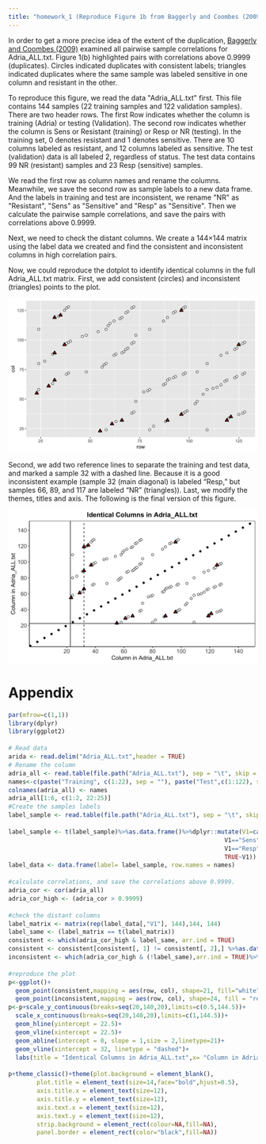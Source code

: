 ```yaml
---
title: "homework_1 (Reproduce Figure 1b from Baggerly and Coombes (2009))"
---
```


In order to get a more precise idea of the extent of the duplication, [Baggerly and Coombes (2009)](https://projecteuclid.org/journals/annals-of-applied-statistics/volume-3/issue-4/Deriving-chemosensitivity-from-cell-lines--Forensic-bioinformatics-and-reproducible/10.1214/09-AOAS291.full) examined all pairwise sample correlations for Adria_ALL.txt. Figure 1(b) highlighted pairs with correlations above 0.9999 (duplicates). Circles indicated duplicates with consistent labels; triangles indicated duplicates where the same sample was labeled sensitive in one column and resistant in the other. 

To reproduce this figure, we read the data "Adria_ALL.txt" first. This file contains 144 samples (22 training samples and 122 validation samples). There are two header rows. The first Row indicates whether the column is training (Adria) or testing (Validation). The second row indicates whether the column is Sens or Resistant (training) or Resp or NR (testing). 
In the training set, 0 denotes resistant and 1 denotes sensitive. There are 10 columns labeled as resistant, and 12 columns labeled as sensitive. The test (validation) data is all labeled 2, regardless of status. The test data contains 99 NR (resistant) samples and 23 Resp (sensitive) samples.

We read the first row as column names and rename the columns. Meanwhile, we save the second row as sample labels to a new data frame. And the labels in training and test are inconsistent, we rename "NR" as "Resistant", "Sens" as "Sensitive" and "Resp" as "Sensitive". Then we calculate the pairwise sample correlations, and save the pairs with correlations above 0.9999. 

Next, we need to check the distant columns. We create a 144×144 matrix using the label data we created and find the consistent and inconsistent columns in high correlation pairs.

Now, we could reproduce the dotplot to identify identical columns in the full Adria_ALL.txt matrix. First, we add consistent (circles) and inconsistent (triangles) points to the plot. 

![image](/assets/images/figure1.png)

Second, we add two reference lines to separate the training and test data, and marked a sample 32 with a dashed line. Because it is a good inconsistent example (sample 32 (main diagonal) is labeled “Resp,” but samples 66, 89, and 117 are labeled “NR” (triangles)). Last, we modify the themes, titles and axis. The following is the final version of this figure.

![image](/assets/images/figure2.png)

Appendix
========

``` r
par(mfrow=c(1,1))
library(dplyr)
library(ggplot2)

# Read data 
arida <- read.delim("Adria_ALL.txt",header = TRUE)
# Rename the column
adria_all <- read.table(file.path("Adria_ALL.txt"), sep = "\t", skip = 2, header = FALSE)
names<-c(paste("Training", c(1:22), sep = ""), paste("Test",c(1:122), sep = ""))
colnames(adria_all) <- names
adria_all[1:6, c(1:2, 22:25)]
#Create the samples labels
label_sample <- read.table(file.path("Adria_ALL.txt"), sep = "\t", skip = 1, nrows = 1, header = FALSE)

label_sample <- t(label_sample)%>%as.data.frame()%>%dplyr::mutate(V1=case_when(V1=="NR"~"Resistant",
                                                             V1=="Sens"~"Sensitive",
                                                             V1=="Resp"~"Sensitive",
                                                             TRUE~V1))
label_data <- data.frame(label= label_sample, row.names = names)

#calculate correlations, and save the correlations above 0.9999. 
adria_cor <- cor(adria_all)
adria_cor_high <- (adria_cor > 0.9999)

#check the distant columns
label_matrix <- matrix(rep(label_data[,"V1"], 144),144, 144)
label_same <- (label_matrix == t(label_matrix))
consistent <- which(adria_cor_high & label_same, arr.ind = TRUE)
consistent <- consistent[consistent[, 1] != consistent[, 2],] %>%as.data.frame()
inconsistent <- which(adria_cor_high & (!label_same),arr.ind = TRUE)%>%as.data.frame()

#reproduce the plot
p<-ggplot()+
  geom_point(consistent,mapping = aes(row, col), shape=21, fill="white",size=2)+
  geom_point(inconsistent,mapping = aes(row, col), shape=24, fill = "red",stroke = 1.3)
p<-p+scale_y_continuous(breaks=seq(20,140,20),limits=c(0.5,144.5))+
  scale_x_continuous(breaks=seq(20,140,20),limits=c(1,144.5))+
  geom_hline(yintercept = 22.5)+
  geom_vline(xintercept = 22.5)+
  geom_abline(intercept = 0, slope = 1,size = 2,linetype=21)+
  geom_vline(xintercept = 32, linetype = "dashed")+
  labs(title = "Identical Columns in Adria_ALL.txt",x= "Column in Adria_ALL.txt", y = "Column in Adria_ALL.txt")

p+theme_classic()+theme(plot.background = element_blank(),
        plot.title = element_text(size=14,face="bold",hjust=0.5),
        axis.title.x = element_text(size=12),
        axis.title.y = element_text(size=12),
        axis.text.x = element_text(size=12),
        axis.text.y = element_text(size=12),
        strip.background = element_rect(colour=NA,fill=NA),
        panel.border = element_rect(color="black",fill=NA))
```